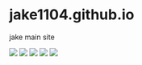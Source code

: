# jake1104.github.io
jake main site

<img src="http://mazandi.herokuapp.com/api?handle=jake1104&amp;theme=cold">
<img src="http://mazandi.herokuapp.com/api?handle=I_am_jake1104&amp;theme=cold">
<img src="[http://mazandi.herokuapp.com/api?handle=I_am_jake1104&amp;theme=cold](http://mazassumnida.wtf/api/mini/generate_badge?boj=I_am_jake1104)](https://solved.ac/I_am_jake1104)">
<img src="http://mazassumnida.wtf/api/generate_badge?boj=I_am_jake1104">
<img src="http://mazassumnida.wtf/api/v2/generate_badge?boj=I_am_jake1104">
